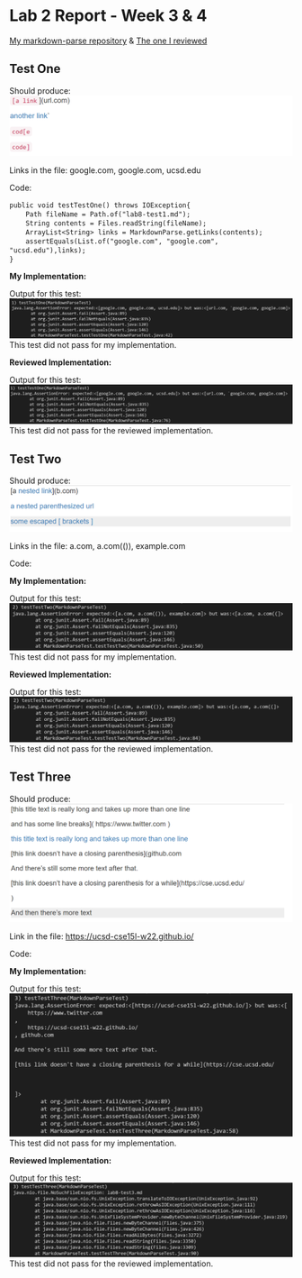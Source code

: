 # Lab 2 Report - Week 3 & 4
[My markdown-parse repository](https://github.com/yi113/markdown-parse.git)
& 
[The one I reviewed](https://github.com/iireneliao/markdown-parse.git)

## Test One
Should produce: ![Image](https://raw.githubusercontent.com/taniachen/cse15l-lab-reports/main/images/lab4-ss1.png)

Links in the file: google.com, google.com, ucsd.edu

Code:
``` 
public void testTestOne() throws IOException{
    Path fileName = Path.of("lab8-test1.md");
	String contents = Files.readString(fileName);
    ArrayList<String> links = MarkdownParse.getLinks(contents);
    assertEquals(List.of("google.com", "google.com", "ucsd.edu"),links);
}
```

**My Implementation:**

Output for this test:
![Image](https://raw.githubusercontent.com/taniachen/cse15l-lab-reports/main/images/lab4-ss4.png)
This test did not pass for my implementation.

**Reviewed Implementation:**

Output for this test:
![Image](https://raw.githubusercontent.com/taniachen/cse15l-lab-reports/main/images/lab4-ss7.png)
This test did not pass for the reviewed implementation.

## Test Two
Should produce: ![Image](https://raw.githubusercontent.com/taniachen/cse15l-lab-reports/main/images/lab4-ss2.png)

Links in the file: a.com, a.com(()), example.com

Code:

**My Implementation:**

Output for this test:
![Image](https://raw.githubusercontent.com/taniachen/cse15l-lab-reports/main/images/lab4-ss5.png)
This test did not pass for my implementation.

**Reviewed Implementation:**

Output for this test:
![Image](https://raw.githubusercontent.com/taniachen/cse15l-lab-reports/main/images/lab4-ss8.png)
This test did not pass for the reviewed implementation.

## Test Three
Should produce: ![Image](https://raw.githubusercontent.com/taniachen/cse15l-lab-reports/main/images/lab4-ss3.png)

Link in the file: https://ucsd-cse15l-w22.github.io/

Code:

**My Implementation:**

Output for this test:
![Image](https://raw.githubusercontent.com/taniachen/cse15l-lab-reports/main/images/lab4-ss6.png)
This test did not pass for my implementation.

**Reviewed Implementation:**

Output for this test:
![Image](https://raw.githubusercontent.com/taniachen/cse15l-lab-reports/main/images/lab4-ss9.png)
This test did not pass for the reviewed implementation.